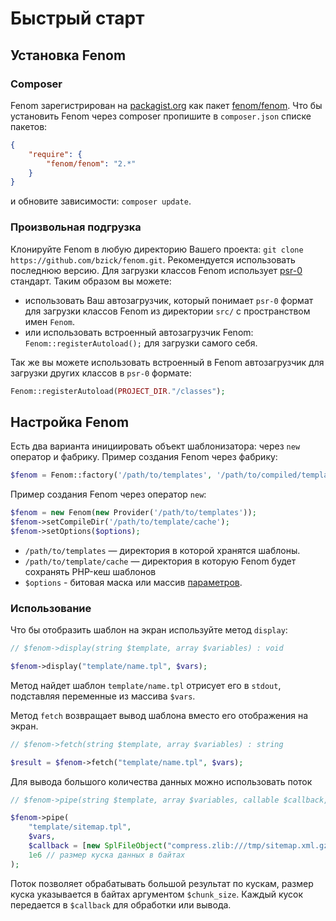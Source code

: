 Быстрый старт
=============

## Установка Fenom

### Composer

Fenom зарегистрирован на [packagist.org](https://packagist.org/) как пакет [fenom/fenom](https://packagist.org/packages/fenom/fenom).
Что бы установить Fenom через composer пропишите в `composer.json` списке пакетов:
```json
{
    "require": {
        "fenom/fenom": "2.*"
    }
}
```
и обновите зависимости: `composer update`.

### Произвольная подгрузка

Клонируйте Fenom в любую директорию Вашего проекта: `git clone https://github.com/bzick/fenom.git`. Рекомендуется использовать последнюю версию.
Для загрузки классов Fenom использует [psr-0](https://github.com/php-fig/fig-standards/blob/master/accepted/PSR-0.md#autoloading-standard) стандарт.
Таким образом вы можете:
* использовать Ваш автозагрузчик, который понимает `psr-0` формат для загрузки классов Fenom из директории `src/` с пространством имен `Fenom`.
* или использовать встроенный автозагрузчик Fenom: `Fenom::registerAutoload();` для загрузки самого себя.

Так же вы можете использовать встроенный в Fenom автозагрузчик для загрузки других классов в `psr-0` формате:
```php
Fenom::registerAutoload(PROJECT_DIR."/classes");
```

## Настройка Fenom

Есть два варианта инициировать объект шаблонизатора: через `new` оператор и фабрику.
Пример создания Fenom через фабрику:
```php
$fenom = Fenom::factory('/path/to/templates', '/path/to/compiled/template', $options);
```
Пример создания Fenom через оператор `new`:
```php
$fenom = new Fenom(new Provider('/path/to/templates'));
$fenom->setCompileDir('/path/to/template/cache');
$fenom->setOptions($options);
```

* `/path/to/templates` — директория в которой хранятся шаблоны.
* `/path/to/template/cache` — директория в которую Fenom будет сохранять PHP-кеш шаблонов
* `$options` - битовая маска или массив [параметров](./configuration.md).

### Использование

Что бы отобразить шаблон на экран используйте метод `display`:

```php
// $fenom->display(string $template, array $variables) : void

$fenom->display("template/name.tpl", $vars);
```

Метод найдет шаблон `template/name.tpl` отрисует его в `stdout`, подставляя переменные из массива `$vars`.

Метод `fetch` возвращает вывод шаблона вместо его отображения на экран.
```php
// $fenom->fetch(string $template, array $variables) : string

$result = $fenom->fetch("template/name.tpl", $vars);
```

Для вывода большого количества данных можно использовать поток

```php
// $fenom->pipe(string $template, array $variables, callable $callback, int $chunk_size) : void

$fenom->pipe(
    "template/sitemap.tpl",
    $vars,
    $callback = [new SplFileObject("compress.zlib:///tmp/sitemap.xml.gz", "w"), "fwrite"], // поток с архивацией в файл /tmp/sitemap.xml.gz
    1e6 // размер куска данных в байтах
);
```

Поток позволяет обрабатывать большой результат по кускам, размер куска указывается в байтах аргументом `$chunk_size`.
Каждый кусок передается в `$callback` для обработки или вывода.

<!--
## Пример простого приложения

```
App/ (ROOT_DIR)
 ┠─ configs/ (файлы конфигурации приложения)
 ┠─ src/ (классы приложения)
 ┠─ templates/ (шаблоны приложения)
 ┠─ public/ (DOCUMENT_ROOT)
 ┃   ┠─ static/ (папка со статикой) 
 ┃   ┖─ index.php (скрипт обработки всех динамических запросов)
 ┠─ tmp/ (папка доступная для записи web-серверу для хранения временных файлов)
 ┃   ┖─ compiled/ (кеша шаблонов)
 ┠─ vendor/ (строронние бибилиотеки)
 ┖─ composer.json (описание зависимостей для composer) 
```

`index.php`:
```php
define('ROOT_DIR', dirname(__DIR__));

$fenom = Fenom::factory(ROOT_DIR.'/templates', ROOT_DIR.'/cache', Fenom::FORCE_VERIFY | Fenom::AUTO_RELOAD);


```
-->
